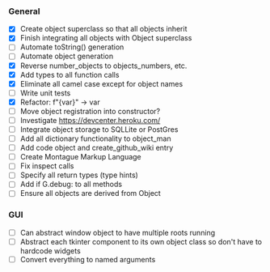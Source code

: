 ### General
- [x] Create object superclass so that all objects inherit
- [x] Finish integrating all objects with Object superclass
- [ ] Automate toString() generation
- [ ] Automate object generation
- [x] Reverse number_objects to objects_numbers, etc.
- [x] Add types to all function calls
- [x] Eliminate all camel case except for object names
- [ ] Write unit tests
- [x] Refactor: f"{var}" -> var
- [ ] Move object registration into constructor?
- [ ] Investigate https://devcenter.heroku.com/
- [ ] Integrate object storage to SQLLite or PostGres
- [ ] Add all dictionary functionality to object_man
- [ ] Add code object and create_github_wiki entry 
- [ ] Create Montague Markup Language
- [ ] Fix inspect calls
- [ ] Specify all return types (type hints)
- [ ] Add if G.debug: to all methods
- [ ] Ensure all objects are derived from Object

### GUI
- [ ] Can abstract window object to have multiple roots running
- [ ] Abstract each tkinter component to its own object class so don't have to hardcode widgets
- [ ] Convert everything to named arguments

